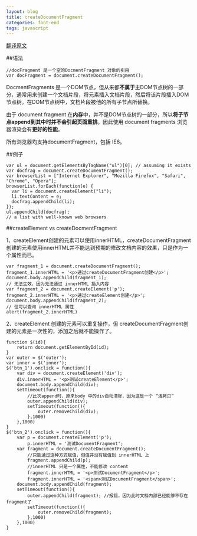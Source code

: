 ```yaml
---
layout: blog
title: createDocumentFragment
categories: font-end
tags: javascript
---
```

[翻译原文](https://developer.mozilla.org/zh-CN/docs/Web/API/Document/createDocumentFragment)

##语法
```
//docFragment 是一个空的DocmentFragment 对象的引用
var docFragment = document.createDocumentFragment();
```
DocmentFragments 是一个DOM节点，但从来都**不属于**主DOM节点树的一部分，通常用来创建一个文档片段，将元素插入文档片段，然后将该片段插入DOM节点树。在DOM节点树中，文档片段被他的所有子节点所替换。

由于 document fragment 在**内存**中，并不是DOM节点树的一部分，所以**将子节点append到其中时并不会引起页面重排**。因此使用 document fragments 浏览器渲染会有**更好的性能**。

所有浏览器均支持documentFragment，包括 IE6。

##例子

    var ul = document.getElementsByTagName("ul")[0]; // assuming it exists
    var docfrag = document.createDocumentFragment();
    var browserList = ["Internet Explorer", "Mozilla Firefox", "Safari", "Chrome", "Opera"];
    browserList.forEach(function(e) {
      var li = document.createElement("li");
      li.textContent = e;
      docfrag.appendChild(li);
    });
    ul.appendChild(docfrag);
    // a list with well-known web browsers


##createElement vs createDocmentFragment

1、createElement创建的元素可以使用innerHTML，createDocumentFragment创建的元素使用innerHTML并不能达到预期的修改文档内容的效果，只是作为一个属性而已。

    var fragment_1 = document.createDocumentFragment();
    fragment_1.innerHTML = '<p>通过createDocumentFragment创建</p>';
    document.body.appendChild(fragment_1);
    // 无法生效，因为无法通过 innerHTML 插入内容
    var fragment_2 = document.createElement('p');
    fragment_2.innerHTML = '<p>通过createElement创建</p>';
    document.body.appendChild(fragment_2);
    // 但可以查询 innerHTML 属性
    alert(fragment_2.innerHTML)

2、createElement 创建的元素可以重复操作，但 createDocumentFragment创建的元素是一次性的，添加之后就不能操作了。

    function $(id){
        return document.getElementById(id);
    }
    var outer = $('outer');
    var inner = $('inner'); 
    $('btn_1').onclick = function(){
        var div = document.createElement('div');
        div.innerHTML = '<p>测试createElement</p>';
        document.body.appendChild(div);
        setTimeout(function(){
        	//此次append时，原来body 中的div自动清除，因为这是一个 “浅拷贝”
            outer.appendChild(div);
            setTimeout(function(){
                outer.removeChild(div);
            },1000)
        },1000)
    }
    $('btn_2').onclick = function(){
        var p = document.createElement('p');
            p.innerHTML = '测试DocumentFragment';
        var fragment = document.createDocumentFragment();
        	//只能通过这种方式赋值，但值并没有赋值到 innerHTML 上
            fragment.appendChild(p);
            //innerHTML 只是一个属性，不能修改 content
            fragment.innerHTML = '<p>测试DocumentFragment</p>';
            fragment.innerHTML = '<span>测试DocumentFragment</span>';
        document.body.appendChild(fragment);
        setTimeout(function(){
            outer.appendChild(fragment); //报错，因为此时文档内部已经能够不存在fragment了
            setTimeout(function(){
                outer.removeChild(fragment);
            },1000)
        },1000)
    }
